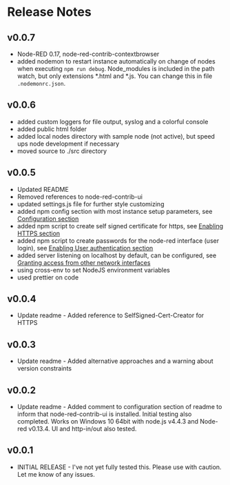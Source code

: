 # Release Notes

## v0.0.7
* Node-RED 0.17, node-red-contrib-contextbrowser
* added nodemon to restart instance automatically on change of nodes when executing `npm run debug`. Node_modules is included in the path watch, but only extensions *.html and *.js. You can change this
in file `.nodemonrc.json`.

## v0.0.6
* added custom loggers for file output, syslog and a colorful console
* added public html folder
* added local nodes directory with sample node (not active), but speed ups node development if necessary
* moved source to ./src directory


## v0.0.5 
* Updated README
* Removed references to node-red-contrib-ui
* updated settings.js file for further style customizing
* added npm config section with most instance setup parameters, see [Configuration section](#configuration)
* added npm script to create self signed certificate for https, see [Enabling HTTPS section](#enabling-https)
* added npm script to create passwords for the node-red interface (user login), see [Enabling User authentication section](#enabling-user-authentication)
* added server listening on localhost by default, can be configured, see  [Granting access from other network interfaces](#allow-access-from-other-networks-than-localhost)
* using cross-env to set NodeJS environment variables 
* used prettier on code

## v0.0.4 
* Update readme - Added reference to SelfSigned-Cert-Creator for HTTPS

## v0.0.3 
* Update readme - Added alternative approaches and a warning about version constraints

## v0.0.2 
* Update readme - Added comment to configuration section of readme to inform that node-red-contrib-ui is installed. Initial testing also completed. Works on Windows 10 64bit with node.js v4.4.3 and Node-red v0.13.4. UI and http-in/out also tested.

## v0.0.1 
* INITIAL RELEASE - I've not yet fully tested this. Please use with caution. Let me know of any issues.